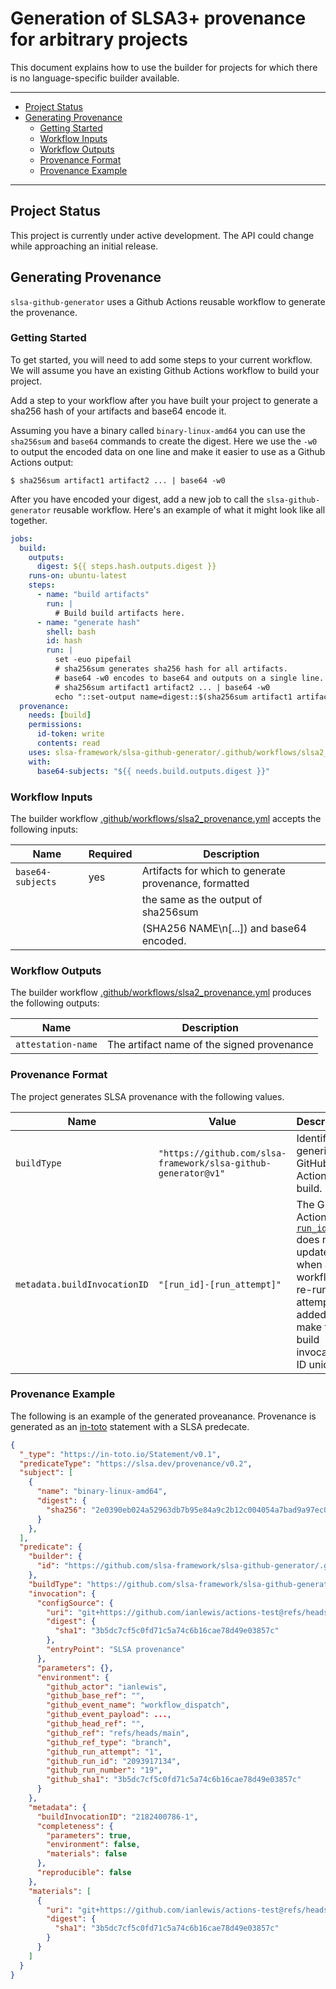 # Generation of SLSA3+ provenance for arbitrary projects

This document explains how to use the builder for projects for which there is no language-specific builder available.

---

- [Project Status](#project-status)
- [Generating Provenance](#generating-provenance)
  - [Getting Started](#getting-started)
  - [Workflow Inputs](#workflow-inputs)
  - [Workflow Outputs](#workflow-outputs)
  - [Provenance Format](#provenance-format)
  - [Provenance Example](#provenance-example)

---

## Project Status

This project is currently under active development. The API could change while
approaching an initial release.

## Generating Provenance

`slsa-github-generator` uses a Github Actions reusable workflow to generate the
provenance.

### Getting Started

To get started, you will need to add some steps to your current workflow. We
will assume you have an existing Github Actions workflow to build your project.

Add a step to your workflow after you have built your project to generate a
sha256 hash of your artifacts and base64 encode it.

Assuming you have a binary called `binary-linux-amd64` you can use the
`sha256sum` and `base64` commands to create the digest. Here we use the `-w0` to
output the encoded data on one line and make it easier to use as a Github Actions
output:

```shell
$ sha256sum artifact1 artifact2 ... | base64 -w0
```

After you have encoded your digest, add a new job to call the
`slsa-github-generator` reusable workflow. Here's an example of what it might
look like all together.

```yaml
jobs:
  build:
    outputs:
      digest: ${{ steps.hash.outputs.digest }}
    runs-on: ubuntu-latest
    steps:
      - name: "build artifacts"
        run: |
          # Build build artifacts here.
      - name: "generate hash"
        shell: bash
        id: hash
        run: |
          set -euo pipefail
          # sha256sum generates sha256 hash for all artifacts.
          # base64 -w0 encodes to base64 and outputs on a single line.
          # sha256sum artifact1 artifact2 ... | base64 -w0
          echo "::set-output name=digest::$(sha256sum artifact1 artifact2 | base64 -w0)"
  provenance:
    needs: [build]
    permissions:
      id-token: write
      contents: read
    uses: slsa-framework/slsa-github-generator/.github/workflows/slsa2_provenance.yml@main
    with:
      base64-subjects: "${{ needs.build.outputs.digest }}"
```

### Workflow Inputs

The builder workflow
[.github/workflows/slsa2_provenance.yml](.github/workflows/slsa2_provenance.yml) accepts
the following inputs:

| Name              | Required | Description                                           |
| ----------------- | -------- | ----------------------------------------------------- |
| `base64-subjects` | yes      | Artifacts for which to generate provenance, formatted |
|                   |          | the same as the output of sha256sum                   |
|                   |          | (SHA256 NAME\n[...]) and base64 encoded.              |

### Workflow Outputs

The builder workflow
[.github/workflows/slsa2_provenance.yml](.github/workflows/slsa2_provenance.yml)
produces the following outputs:

| Name               | Description                                |
| ------------------ | ------------------------------------------ |
| `attestation-name` | The artifact name of the signed provenance |

### Provenance Format

The project generates SLSA provenance with the following values.

| Name                         | Value                                                          | Description                                                                                                                                                                                                            |
| ---------------------------- | -------------------------------------------------------------- | ---------------------------------------------------------------------------------------------------------------------------------------------------------------------------------------------------------------------- |
| `buildType`                  | `"https://github.com/slsa-framework/slsa-github-generator@v1"` | Identifies a generic GitHub Actions build.                                                                                                                                                                             |
| `metadata.buildInvocationID` | `"[run_id]-[run_attempt]"`                                     | The GitHub Actions [`run_id`](https://docs.github.com/en/actions/learn-github-actions/contexts#github-context) does not update when a workflow is re-run. Run attempt is added to make the build invocation ID unique. |

### Provenance Example

The following is an example of the generated proveanance. Provenance is
generated as an [in-toto](https://in-toto.io/) statement with a SLSA predecate.

```json
{
  "_type": "https://in-toto.io/Statement/v0.1",
  "predicateType": "https://slsa.dev/provenance/v0.2",
  "subject": [
    {
      "name": "binary-linux-amd64",
      "digest": {
        "sha256": "2e0390eb024a52963db7b95e84a9c2b12c004054a7bad9a97ec0c7c89d4681d2"
      }
    },
  ],
  "predicate": {
    "builder": {
      "id": "https://github.com/slsa-framework/slsa-github-generator/.github/workflows/slsa2_provenance.yml@refs/heads/main"
    },
    "buildType": "https://github.com/slsa-framework/slsa-github-generator@v1",
    "invocation": {
      "configSource": {
        "uri": "git+https://github.com/ianlewis/actions-test@refs/heads/main.git",
        "digest": {
          "sha1": "3b5dc7cf5c0fd71c5a74c6b16cae78d49e03857c"
        },
        "entryPoint": "SLSA provenance"
      },
      "parameters": {},
      "environment": {
        "github_actor": "ianlewis",
        "github_base_ref": "",
        "github_event_name": "workflow_dispatch",
        "github_event_payload": ...,
        "github_head_ref": "",
        "github_ref": "refs/heads/main",
        "github_ref_type": "branch",
        "github_run_attempt": "1",
        "github_run_id": "2093917134",
        "github_run_number": "19",
        "github_sha1": "3b5dc7cf5c0fd71c5a74c6b16cae78d49e03857c"
      }
    },
    "metadata": {
      "buildInvocationID": "2182400786-1",
      "completeness": {
        "parameters": true,
        "environment": false,
        "materials": false
      },
      "reproducible": false
    },
    "materials": [
      {
        "uri": "git+https://github.com/ianlewis/actions-test@refs/heads/main.git",
        "digest": {
          "sha1": "3b5dc7cf5c0fd71c5a74c6b16cae78d49e03857c"
        }
      }
    ]
  }
}
```
